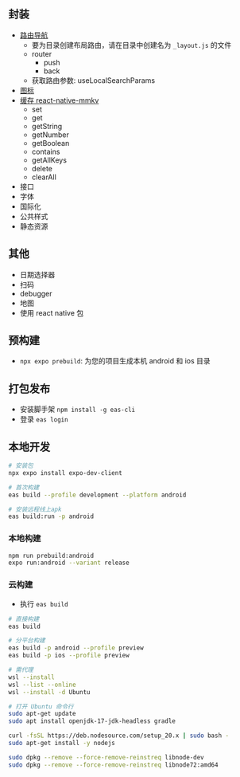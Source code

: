 ## 封装

- [路由导航](https://docs.expo.dev/router/introduction/)
  - 要为目录创建布局路由，请在目录中创建名为 `_layout.js` 的文件
  - router
    - push
    - back
  - 获取路由参数: useLocalSearchParams
- [图标](https://expo.nodejs.cn/guides/icons/#expovector-icons)
- [缓存 react-native-mmkv](https://github.com/mrousavy/react-native-mmkv)
  - set
  - get
  - getString
  - getNumber
  - getBoolean
  - contains
  - getAllKeys
  - delete
  - clearAll
- 接口
- 字体
- 国际化
- 公共样式
- 静态资源

## 其他

- 日期选择器
- 扫码
- debugger
- 地图
- 使用 react native 包

## 预构建

- `npx expo prebuild`: 为您的项目生成本机 android 和 ios 目录

## 打包发布

- 安装脚手架 `npm install -g eas-cli`
- 登录 `eas login`

## 本地开发

```sh
# 安装包
npx expo install expo-dev-client

# 首次构建
eas build --profile development --platform android

# 安装远程线上apk
eas build:run -p android
```

### 本地构建

```sh
npm run prebuild:android
expo run:android --variant release
```

### 云构建

- 执行 `eas build`

```sh
# 直接构建
eas build

# 分平台构建
eas build -p android --profile preview
eas build -p ios --profile preview
```

```sh
# 需代理
wsl --install
wsl --list --online
wsl --install -d Ubuntu

# 打开 Ubuntu 命令行
sudo apt-get update
sudo apt install openjdk-17-jdk-headless gradle

curl -fsSL https://deb.nodesource.com/setup_20.x | sudo bash -
sudo apt-get install -y nodejs

sudo dpkg --remove --force-remove-reinstreq libnode-dev
sudo dpkg --remove --force-remove-reinstreq libnode72:amd64
```

